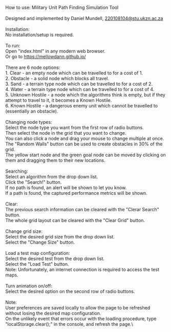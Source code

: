 How to use: Military Unit Path Finding Simulation Tool\
\
Designed and implemented by Daniel Mundell, 220108104@stu.ukzn.ac.za\
\
Installation:\
	No installation/setup is required.\
	\
To run:\
	Open "index.html" in any modern web browser.\
	Or go to https://mellowdann.github.io/ \
\
There are 6 node options:\
	1. Clear - an empty node which can be travelled to for a cost of 1.\
	2. Obstacle - a solid node which blocks all travel.\
	3. Sand - a terrain type node which can be travelled to for a cost of 2.\
	4. Water - a terrain type node which can be travelled to for a cost of 4.\
	5. Unknown Hostile - a node which the algorithms think is empty, but if they attempt to travel to it, it becomes a Known Hostile.\
	6. Known Hostile - a dangerous enemy unit which cannot be travelled to (essentially an obstacle).\
\
Changing node types:\
	Select the node type you want from the first row of radio buttons.\
	Then select the node in the grid that you want to change.\
	You can also click a node and drag your mouse to change multiple at once.\
	The "Random Walls" button can be used to create obstacles in 30% of the grid.\
	The yellow start node and the green goal node can be moved by clicking on them and dragging them to their new locations.\
	\
Searching:\
	Select an algorithm from the drop down list.\
	Click the "Search!" button.\
	If no path is found, an alert will be shown to let you know.\
	If a path is found, the captured performance metrics will be shown.\
\
Clear:\
	The previous search information can be cleared with the "Clerar Search" button.\
	The whole grid layout can be cleared with the "Clear Grid" button.\
	\
Change grid size:\
	Select the desired grid size from the drop down list.\
	Select the "Change Size" button.\
	\
Load a test map configuration:\
	Select the desired test from the drop down list.\
	Select the "Load Test" button.\
	Note: Unfortunately, an internet connection is required to access the test maps.\
	\
Turn animation on/off:\
	Select the desired option on the second row of radio buttons.\
	\
Note:\
	User preferences are saved locally to allow the page to be refreshed without losing the desired map configuration.\
	On the unlikely event that errors occur with the loading procedure, type "localStorage.clear();" in the console, and refresh the page.\
